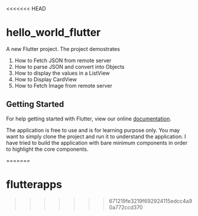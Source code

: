 <<<<<<< HEAD
# hello_world_flutter

A new Flutter project.
The project demostrates

1. How to Fetch JSON from remote server
2. How to parse JSON and convert into Objects
3. How to display the values in a ListView
4. How to Display CardView
5. How to Fetch Image from remote server

## Getting Started

For help getting started with Flutter, view our online
[documentation](https://flutter.io/).

The application is free to use and is for learning purpose only.
You may want to simply clone the project and run it to understand the application.
I have tried to build the application with bare minimum components in order to highlight the core components.

=======
# flutterapps
>>>>>>> 671219fe3219f692924115edcc4a90a772ccd370
